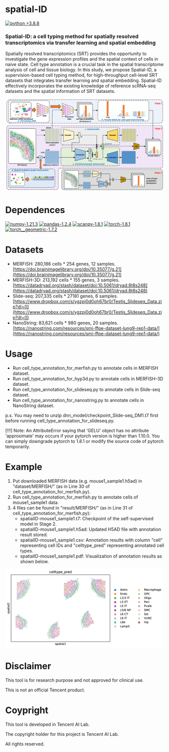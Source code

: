 # spatial-ID

[![python >3.8.8](https://img.shields.io/badge/python-3.8.8-brightgreen)](https://www.python.org/) 

### Spatial-ID: a cell typing method for spatially resolved transcriptomics via transfer learning and spatial embedding
Spatially resolved transcriptomics (SRT) provides the opportunity to investigate the gene expression profiles and the spatial context of cells in naive state. Cell type annotation is a crucial task in the spatial transcriptome analysis of cell and tissue biology. In this study, we propose Spatial-ID, a supervision-based cell typing method, for high-throughput cell-level SRT datasets that integrates transfer learning and spatial embedding. Spatial-ID effectively incorporates the existing knowledge of reference scRNA-seq datasets and the spatial information of SRT datasets. 

<img src="spatialID_overview.png" width="800">

# Dependences

[![numpy-1.21.3](https://img.shields.io/badge/numpy-1.21.3-red)](https://github.com/numpy/numpy)
[![pandas-1.2.4](https://img.shields.io/badge/pandas-1.2.4-lightgrey)](https://github.com/pandas-dev/pandas)
[![scanpy-1.8.1](https://img.shields.io/badge/scanpy-1.8.1-blue)](https://github.com/theislab/scanpy)
[![torch-1.8.1](https://img.shields.io/badge/torch-1.8.1-orange)](https://github.com/pytorch/pytorch)
[![torch__geometric-1.7.2](https://img.shields.io/badge/torch__geometric-1.7.2-green)](https://github.com/pyg-team/pytorch_geometric/)

# Datasets

- MERFISH: 280,186 cells * 254 genes, 12 samples. [https://doi.brainimagelibrary.org/doi/10.35077/g.21](https://doi.brainimagelibrary.org/doi/10.35077/g.21)
- MERFISH-3D: 213,192 cells * 155 genes, 3 samples. [https://datadryad.org/stash/dataset/doi:10.5061/dryad.8t8s248](https://datadryad.org/stash/dataset/doi:10.5061/dryad.8t8s248)
- Slide-seq: 207,335 cells * 27181 genes, 6 samples. [https://www.dropbox.com/s/ygzpj0d0oh67br0/Testis_Slideseq_Data.zip?dl=0](https://www.dropbox.com/s/ygzpj0d0oh67br0/Testis_Slideseq_Data.zip?dl=0)
- NanoString: 83,621 cells * 980 genes, 20 samples. [https://nanostring.com/resources/smi-ffpe-dataset-lung9-rep1-data/](https://nanostring.com/resources/smi-ffpe-dataset-lung9-rep1-data/)

# Usage

- Run cell\_type\_annotation\_for\_merfish.py to annotate cells in MERFISH dataset.
- Run cell\_type\_annotation\_for\_hyp3d.py to annotate cells in MERFISH-3D dataset.
- Run cell\_type\_annotation\_for\_slideseq.py to annotate cells in Slide-seq dataset.
- Run cell\_type\_annotation\_for\_nanostring.py to annotate cells in NanoString dataset.

p.s. You may need to unzip dnn\_model/checkpoint\_Slide-seq\_DM1.t7 first before running cell\_type\_annotation\_for\_slideseq.py.

[!!!] Note: An AttributeError saying that 'GELU' object has no attribute 'approximate' may occurs if your pytorch version is higher than 1.10.0.  You can simply downgrade pytorch to 1.8.1 or modify the source code of pytorch temporarily.

# Example

1. Put downloaded MERFISH data (e.g. mouse1_sample1.h5ad) in "dataset/MERFISH/" (as in Line 30 of cell\_type\_annotation\_for\_merfish.py).
2. Run cell\_type\_annotation\_for\_merfish.py to annotate cells of mouse1_sample1 data.
3. 4 files can be found in "result/MERFISH/" (as in Line 31 of cell\_type\_annotation\_for\_merfish.py):
	- spatialID-mouse1\_sample1.t7: Checkpoint of the self-supervised model in Stage 2.
	- spatialID-mouse1\_sample1.h5ad: Updated H5AD file with annotation result stored.
	- spatialID-mouse1\_sample1.csv: Annotation results with column "cell" representing cell IDs and "celltype_pred" representing annotated cell types.
	- spatialID-mouse1\_sample1.pdf: Visualization of annotation results as shown below.

<img src="spatialID_example_m1s1.png" width="600">

# Disclaimer

This tool is for research purpose and not approved for clinical use.

This is not an official Tencent product.

# Coypright

This tool is developed in Tencent AI Lab.

The copyright holder for this project is Tencent AI Lab.

All rights reserved.

